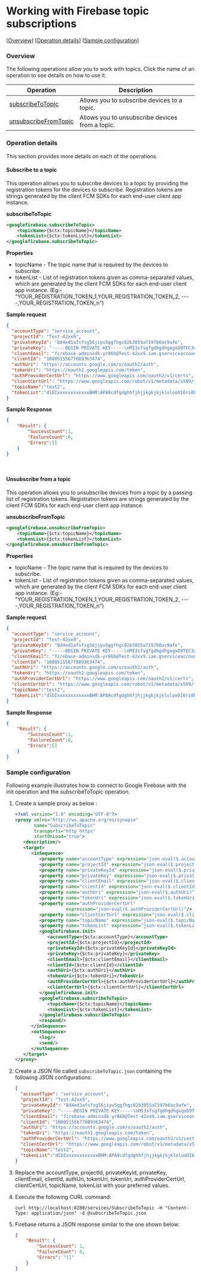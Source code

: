 # Working with Firebase topic subscriptions

[[Overview](#overview)]  [[Operation details](#operation-details)]  [[Sample configuration](#sample-configuration)]

### Overview

The following operations allow you to work with topics. Click the name of an operation to see details on how to use it.

| Operation        | Description |
| ------------- |-------------|
| [subscribeToTopic](#subscribe-to-a-topic)    | Allows you to subscribe devices to a topic. |
| [unsubscribeFromTopic](#unsubscribe-from-a-topic)    | Allows you to unsubscribe devices from a topic. |


### Operation details

This section provides more details on each of the operations.


#### Subscribe to a topic

This operation allows you to subscribe devices to a topic by providing the registration tokens for the devices to subscribe.
Registration tokens are strings generated by the client FCM SDKs for each end-user client app instance.


**subscribeToTopic**

```xml
<googlefirebase.subscribeToTopic>
    <topicName>{$ctx:topicName}</topicName>
    <tokenList>{$ctx:tokenList}</tokenList>
</googlefirebase.subscribeToTopic>
```

**Properties**

* topicName - The topic name that is required by the devices to subscribe.
* tokenList - List of registration tokens given as comma-separated values, which are generated by the client FCM SDKs for each end-user client app instance.
              (Eg:- "YOUR_REGISTRATION_TOKEN_1,YOUR_REGISTRATION_TOKEN_2, ----,YOUR_REGISTRATION_TOKEN_n")


**Sample request**

```json
{
  "accountType": "service_account",
  "projectId": "Test-42xx9",
  "privateKeyId": "8d4ed1afsfsg56jiyu5ggfhgc02b3055a7197b0ac9afe",
  "privateKey": "-----BEGIN PRIVATE KEY-----\nMI3sfsgfgdhgdhgogxD9TEC3wkCC\nGKRvlPH1wqXPMhhsWEMHdhhghghgNBWyg/r+ff59KuqhQBs\nHy3ixWbSYW5XYd0ww6fT/UOH1dLYKSKLidEO6v2Rd2Xh+bxSwqi3IuyjuDy8WBJ6\asafrfrsfrsgtyuy\nS4hn+hfhgfhf/e6pGf0Z2KjL4375OUEEK6S\nCixuZQPFHlnqXi6OcmsLqa+A0kmjkLlVHPe9iH6n5Ku7Ikd+P+7ycRS2W8SF6+fg\nIt7oO9LpAgMBAAECggEACQy65kOIq+W2gFYcSfLHjhwqj/FKiaexd94l91slYPpV\n44v2ghxpOqmDTFRNA1rdgTM0NlFbFnCx8wc3TWOuZTN+0RoMHouPZo2GKX7Epepg\nSiVNW9NSaVQZHbTuAHV8ST41U7M4AyG+t6i1JEx2recStG+QCfqi2/xV2V0kN6ZL\neUdGIznl6CmfOdz2mU9JDOVLMpGBEfjEv8B9QukO0odTAJTTlP/XFHVbjHn14B+O\nn2YSIqzXD0aBAJxsecxkDwRsXP3wlg0viAu/wa8b7m6vKMJPYTf85/TThiZNloer\nl1PHuvLfCSlgV0XltyMoUzcNBw8mQgP7ggq4bR1etQKBgQDdGixkmQNIs8X78qAC\nonH6dFG8lUbDbOQCmM1UgijyZHiUNCC0pO6tKCHv9XVkhv845xdv+uIBtxixnETT\njiAQchiy+KaBEUrFY2XPkJt4XKTY8hOhg60IMk4fD9QIl8GUMqp/6ut4YcFe3ldL\nPXWQBsKXLWH7G4GV7Cb9OwEsRQKBgQDDG/Amuxc5vodv78DGDop1BIixW4FXqowD\nYs7LCbzSCTeZ3NF3gqXkF8GJRmBj6GOkrOBfleeffyjeVAuyX/K6PbXUFzrn0bHi\nYG1zDLMXUZEIguK3aJwl3sDnqNYr5GK92Yt6nMmZwXY/0E60b54PJpg1oKy8hfug\nZBC/N8mgVQKBgCn4BeUyhkUOms4wR984Jpp76ef6Deyahs1XY+JespcQKzM2kd64\nT/XeYFLELPxgA6Ixe2luHehlcPKFzyq5F60He1i9ih2FwsOlEnZL5Lb8Hu5vRPqr\nm/SqV9ndj0nyRHR1CZguZ3P6WlI/siI+EEq+fcFkg+y+U+K5aM04nghhAoGBAKSR\n+TPCFWoYgobxVMn6U+E2LNJkm6nFagolGsZ59TG4opR+hJRot+K4Av/2Q7GhwAKT\n60HU4KVRDbjSbXdMpSFgkfFOktocrw2CRm+Ho7wkidADDpajfyoWROJiMByfrIX0\nbEjE3Ot7GnHjE6/wggLHjBWX7HusC72TCekwdjptAoGAZO2GhJq72eaKs4WoaQys\nkzUTlYxzeP3/hOJbJiD/p2VJkNfwSV5AkOYcPFAyEV5kydA7DwzAKLGaTk9a04Wx\nWXm7wCSVm8QMCYirFU7HTpjnge96fSpO12w6tQ0PB2EIVZ4hFVRVW3sy1i67saqi\nzbNQ+/qgESIWS+7KXf2otwQ=\n-----END PRIVATE KEY-----\n",
  "clientEmail": "firebase-adminsdk-yr86b@Test-42xx9.iam.gserviceaccount.com",
  "clientId": "10805155677889363474",
  "authUri": "https://accounts.google.com/o/oauth2/auth",
  "tokenUri": "https://oauth2.googleapis.com/token",
  "authProviderCertUrl": "https://www.googleapis.com/oauth2/v1/certs",
  "clientCertUrl": "https://www.googleapis.com/robot/v1/metadata/x509/firebase-adminsdk-yr86b%40Test-42xx9.iam.gserviceaccount.com",
  "topicName":"test2",
  "tokenList":"dlDIxxxxxxxxxxxxBHM:APA9cdfgdghhfjhjjkgkjkjklolooOI6ri8bwHafgNXDjX2n2kKwo4fK8hmuoamVddJfAwWr4xymkLZea_wVfLlENk,dlAIxxxxxxxxxxxxBHM:APAxvvfsojnwgfgwnwkww8bwHafgNXDjX2n2kKwo4fK8hmuRTBJJbksea_wVfLlENk"
}
```


**Sample Response**

```json
{
    "Result": {
        "SuccessCount":1,
        "FailureCount":0,
        "Errors":[]
    }
}
```

<br/>

#### Unsubscribe from a topic

This operation allows you to unsubscribe devices from a topic by a passing list of registration tokens.
Registration tokens are strings generated by the client FCM SDKs for each end-user client app instance.

**unsubscribeFromTopic**

```xml
<googlefirebase.unsubscribeFromTopic>
    <topicName>{$ctx:topicName}</topicName>
    <tokenList>{$ctx:tokenList}</tokenList>
</googlefirebase.unsubscribeFromTopic>
```

**Properties**

* topicName - The topic name that is required by the devices to subscribe.
* tokenList - List of registration tokens given as comma-separated values, which are generated by the client FCM SDKs for each end-user client app instance.
              (Eg:- "YOUR_REGISTRATION_TOKEN_1,YOUR_REGISTRATION_TOKEN_2, ----,YOUR_REGISTRATION_TOKEN_n")


**Sample request**

```json
{
  "accountType": "service_account",
  "projectId": "Test-42xx9",
  "privateKeyId": "8d4ed1afsfsg56jiyu5ggfhgc02b3055a7197b0ac9afe",
  "privateKey": "-----BEGIN PRIVATE KEY-----\nMI3sfsgfgdhgdhgogxD9TEC3wkCC\nGKRvlPH1wqXPMhhsWEMHdhhghghgNBWyg/r+ff59KuqhQBs\nHy3ixWbSYW5XYd0ww6fT/UOH1dLYKSKLidEO6v2Rd2Xh+bxSwqi3IuyjuDy8WBJ6\asafrfrsfrsgtyuy\nS4hn+hfhgfhf/e6pGf0Z2KjL4375OUEEK6S\nCixuZQPFHlnqXi6OcmsLqa+A0kmjkLlVHPe9iH6n5Ku7Ikd+P+7ycRS2W8SF6+fg\nIt7oO9LpAgMBAAECggEACQy65kOIq+W2gFYcSfLHjhwqj/FKiaexd94l91slYPpV\n44v2ghxpOqmDTFRNA1rdgTM0NlFbFnCx8wc3TWOuZTN+0RoMHouPZo2GKX7Epepg\nSiVNW9NSaVQZHbTuAHV8ST41U7M4AyG+t6i1JEx2recStG+QCfqi2/xV2V0kN6ZL\neUdGIznl6CmfOdz2mU9JDOVLMpGBEfjEv8B9QukO0odTAJTTlP/XFHVbjHn14B+O\nn2YSIqzXD0aBAJxsecxkDwRsXP3wlg0viAu/wa8b7m6vKMJPYTf85/TThiZNloer\nl1PHuvLfCSlgV0XltyMoUzcNBw8mQgP7ggq4bR1etQKBgQDdGixkmQNIs8X78qAC\nonH6dFG8lUbDbOQCmM1UgijyZHiUNCC0pO6tKCHv9XVkhv845xdv+uIBtxixnETT\njiAQchiy+KaBEUrFY2XPkJt4XKTY8hOhg60IMk4fD9QIl8GUMqp/6ut4YcFe3ldL\nPXWQBsKXLWH7G4GV7Cb9OwEsRQKBgQDDG/Amuxc5vodv78DGDop1BIixW4FXqowD\nYs7LCbzSCTeZ3NF3gqXkF8GJRmBj6GOkrOBfleeffyjeVAuyX/K6PbXUFzrn0bHi\nYG1zDLMXUZEIguK3aJwl3sDnqNYr5GK92Yt6nMmZwXY/0E60b54PJpg1oKy8hfug\nZBC/N8mgVQKBgCn4BeUyhkUOms4wR984Jpp76ef6Deyahs1XY+JespcQKzM2kd64\nT/XeYFLELPxgA6Ixe2luHehlcPKFzyq5F60He1i9ih2FwsOlEnZL5Lb8Hu5vRPqr\nm/SqV9ndj0nyRHR1CZguZ3P6WlI/siI+EEq+fcFkg+y+U+K5aM04nghhAoGBAKSR\n+TPCFWoYgobxVMn6U+E2LNJkm6nFagolGsZ59TG4opR+hJRot+K4Av/2Q7GhwAKT\n60HU4KVRDbjSbXdMpSFgkfFOktocrw2CRm+Ho7wkidADDpajfyoWROJiMByfrIX0\nbEjE3Ot7GnHjE6/wggLHjBWX7HusC72TCekwdjptAoGAZO2GhJq72eaKs4WoaQys\nkzUTlYxzeP3/hOJbJiD/p2VJkNfwSV5AkOYcPFAyEV5kydA7DwzAKLGaTk9a04Wx\nWXm7wCSVm8QMCYirFU7HTpjnge96fSpO12w6tQ0PB2EIVZ4hFVRVW3sy1i67saqi\nzbNQ+/qgESIWS+7KXf2otwQ=\n-----END PRIVATE KEY-----\n",
  "clientEmail": "firebase-adminsdk-yr86b@Test-42xx9.iam.gserviceaccount.com",
  "clientId": "10805155677889363474",
  "authUri": "https://accounts.google.com/o/oauth2/auth",
  "tokenUri": "https://oauth2.googleapis.com/token",
  "authProviderCertUrl": "https://www.googleapis.com/oauth2/v1/certs",
  "clientCertUrl": "https://www.googleapis.com/robot/v1/metadata/x509/firebase-adminsdk-yr86b%40Test-42xx9.iam.gserviceaccount.com",
  "topicName":"test2",
  "tokenList":"dlDIxxxxxxxxxxxxBHM:APA9cdfgdghhfjhjjkgkjkjklolooOI6ri8bwHafgNXDjX2n2kKwo4fK8hmuoamVddJfAwWr4xymkLZea_wVfLlENk,dlAIxxxxxxxxxxxxBHM:APAxvvfsojnwgfgwnwkww8bwHafgNXDjX2n2kKwo4fK8hmuRTBJJbksea_wVfLlENk"
}
```


**Sample Response**

```json
{
    "Result": {
        "SuccessCount":1,
        "FailureCount":0,
        "Errors":[]
    }
}
```



### Sample configuration

Following example illustrates how to connect to Google Firebase with the init operation and the subscribeToTopic operation.

1. Create a sample proxy as below :
    ```xml
    <?xml version="1.0" encoding="UTF-8"?>
    <proxy xmlns="http://ws.apache.org/ns/synapse"
           name="SubscribeToTopic"
           transports="http https"
           startOnLoad="true">
       <description/>
       <target>
          <inSequence>
             <property name="accountType" expression="json-eval($.accountType)"/>
             <property name="projectId" expression="json-eval($.projectId)"/>
             <property name="privateKeyId" expression="json-eval($.privateKeyId)"/>
             <property name="privateKey" expression="json-eval($.privateKey)"/>
             <property name="clientEmail" expression="json-eval($.clientEmail)"/>
             <property name="clientId" expression="json-eval($.clientId)"/>
             <property name="authUri" expression="json-eval($.authUri)"/>
             <property name="tokenUri" expression="json-eval($.tokenUri)"/>
             <property name="authProviderCertUrl"
                       expression="json-eval($.authProviderCertUrl)"/>
             <property name="clientCertUrl" expression="json-eval($.clientCertUrl)"/>
             <property name="topicName" expression="json-eval($.topicName)"/>
             <property name="tokenList" expression="json-eval($.tokenList)"/>
             <googlefirebase.init>
                <accountType>{$ctx:accountType}</accountType>
                <projectId>{$ctx:projectId}</projectId>
                <privateKeyId>{$ctx:privateKeyId}</privateKeyId>
                <privateKey>{$ctx:privateKey}</privateKey>
                <clientEmail>{$ctx:clientEmail}</clientEmail>
                <clientId>{$ctx:clientId}</clientId>
                <authUri>{$ctx:authUri}</authUri>
                <tokenUri>{$ctx:tokenUri}</tokenUri>
                <authProviderCertUrl>{$ctx:authProviderCertUrl}</authProviderCertUrl>
                <clientCertUrl>{$ctx:clientCertUrl}</clientCertUrl>
             </googlefirebase.init>
             <googlefirebase.subscribeToTopic>
                <topicName>{$ctx:topicName}</topicName>
                <tokenList>{$ctx:tokenList}</tokenList>
             </googlefirebase.subscribeToTopic>
             <respond/>
          </inSequence>
          <outSequence>
             <log/>
             <send/>
          </outSequence>
       </target>
    </proxy>
    ```

2. Create a JSON file called `subscribeToTopic.json` containing the following JSON configurations:

    ```json
    {
      "accountType": "service_account",
      "projectId": "Test-42xx9",
      "privateKeyId": "8d4ed1afsfsg56jiyu5ggfhgc02b3055a7197b0ac9afe",
      "privateKey": "-----BEGIN PRIVATE KEY-----\nMI3sfsgfgdhgdhgogxD9TEC3wkCC\nGKRvlPH1wqXPMhhsWEMHdhhghghgNBWyg/r+ff59KuqhQBs\nHy3ixWbSYW5XYd0ww6fT/UOH1dLYKSKLidEO6v2Rd2Xh+bxSwqi3IuyjuDy8WBJ6\asafrfrsfrsgtyuy\nS4hn+hfhgfhf/e6pGf0Z2KjL4375OUEEK6S\nCixuZQPFHlnqXi6OcmsLqa+A0kmjkLlVHPe9iH6n5Ku7Ikd+P+7ycRS2W8SF6+fg\nIt7oO9LpAgMBAAECggEACQy65kOIq+W2gFYcSfLHjhwqj/FKiaexd94l91slYPpV\n44v2ghxpOqmDTFRNA1rdgTM0NlFbFnCx8wc3TWOuZTN+0RoMHouPZo2GKX7Epepg\nSiVNW9NSaVQZHbTuAHV8ST41U7M4AyG+t6i1JEx2recStG+QCfqi2/xV2V0kN6ZL\neUdGIznl6CmfOdz2mU9JDOVLMpGBEfjEv8B9QukO0odTAJTTlP/XFHVbjHn14B+O\nn2YSIqzXD0aBAJxsecxkDwRsXP3wlg0viAu/wa8b7m6vKMJPYTf85/TThiZNloer\nl1PHuvLfCSlgV0XltyMoUzcNBw8mQgP7ggq4bR1etQKBgQDdGixkmQNIs8X78qAC\nonH6dFG8lUbDbOQCmM1UgijyZHiUNCC0pO6tKCHv9XVkhv845xdv+uIBtxixnETT\njiAQchiy+KaBEUrFY2XPkJt4XKTY8hOhg60IMk4fD9QIl8GUMqp/6ut4YcFe3ldL\nPXWQBsKXLWH7G4GV7Cb9OwEsRQKBgQDDG/Amuxc5vodv78DGDop1BIixW4FXqowD\nYs7LCbzSCTeZ3NF3gqXkF8GJRmBj6GOkrOBfleeffyjeVAuyX/K6PbXUFzrn0bHi\nYG1zDLMXUZEIguK3aJwl3sDnqNYr5GK92Yt6nMmZwXY/0E60b54PJpg1oKy8hfug\nZBC/N8mgVQKBgCn4BeUyhkUOms4wR984Jpp76ef6Deyahs1XY+JespcQKzM2kd64\nT/XeYFLELPxgA6Ixe2luHehlcPKFzyq5F60He1i9ih2FwsOlEnZL5Lb8Hu5vRPqr\nm/SqV9ndj0nyRHR1CZguZ3P6WlI/siI+EEq+fcFkg+y+U+K5aM04nghhAoGBAKSR\n+TPCFWoYgobxVMn6U+E2LNJkm6nFagolGsZ59TG4opR+hJRot+K4Av/2Q7GhwAKT\n60HU4KVRDbjSbXdMpSFgkfFOktocrw2CRm+Ho7wkidADDpajfyoWROJiMByfrIX0\nbEjE3Ot7GnHjE6/wggLHjBWX7HusC72TCekwdjptAoGAZO2GhJq72eaKs4WoaQys\nkzUTlYxzeP3/hOJbJiD/p2VJkNfwSV5AkOYcPFAyEV5kydA7DwzAKLGaTk9a04Wx\nWXm7wCSVm8QMCYirFU7HTpjnge96fSpO12w6tQ0PB2EIVZ4hFVRVW3sy1i67saqi\nzbNQ+/qgESIWS+7KXf2otwQ=\n-----END PRIVATE KEY-----\n",
      "clientEmail": "firebase-adminsdk-yr86b@Test-42xx9.iam.gserviceaccount.com",
      "clientId": "10805155677889363474",
      "authUri": "https://accounts.google.com/o/oauth2/auth",
      "tokenUri": "https://oauth2.googleapis.com/token",
      "authProviderCertUrl": "https://www.googleapis.com/oauth2/v1/certs",
      "clientCertUrl": "https://www.googleapis.com/robot/v1/metadata/x509/firebase-adminsdk-yr86b%40Test-42xx9.iam.gserviceaccount.com",
      "topicName":"test2",
      "tokenList":"dlDIxxxxxxxxxxxxBHM:APA9cdfgdghhfjhjjkgkjkjklolooOI6ri8bwHafgNXDjX2n2kKwo4fK8hmuoamVddJfAwWr4xymkLZea_wVfLlENk,dlAIxxxxxxxxxxxxBHM:APAxvvfsojnwgfgwnwkww8bwHafgNXDjX2n2kKwo4fK8hmuRTBJJbksea_wVfLlENk"
    }
    ```

3. Replace the accountType, projectId, privateKeyId, privateKey, clientEmail, clientId, authUri, tokenUri, tokenUri, authProviderCertUrl, clientCertUrl, topicName, tokenList with your preferred values.

4. Execute the following CURL command:

    ```curl
    curl http://localhost:8280/services/SubscribeToTopic -H "Content-Type: application/json" -d @subscribeToTopic.json
    ```

5. Firebase returns a JSON response similar to the one shown below:

    ```json
    {
        "Result": {
            "SuccessCount": 1,
            "FailureCount": 0,
            "Errors": "[]"
        }
    }
    ```
